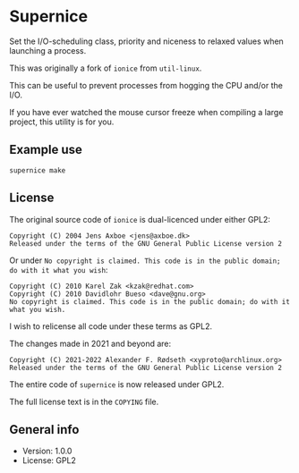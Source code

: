 # Supernice

Set the I/O-scheduling class, priority and niceness to relaxed values when launching a process.

This was originally a fork of `ionice` from `util-linux`.

This can be useful to prevent processes from hogging the CPU and/or the I/O.

If you have ever watched the mouse cursor freeze when compiling a large project, this utility is for you.


## Example use

    supernice make


## License

The original source code of `ionice` is dual-licenced under either GPL2:

```
Copyright (C) 2004 Jens Axboe <jens@axboe.dk>
Released under the terms of the GNU General Public License version 2
```

Or under `No copyright is claimed. This code is in the public domain; do with it what you wish`:

```
Copyright (C) 2010 Karel Zak <kzak@redhat.com>
Copyright (C) 2010 Davidlohr Bueso <dave@gnu.org>
No copyright is claimed. This code is in the public domain; do with it what you wish.
```

I wish to relicense all code under these terms as GPL2.

The changes made in 2021 and beyond are:

```
Copyright (C) 2021-2022 Alexander F. Rødseth <xyproto@archlinux.org>
Released under the terms of the GNU General Public License version 2
```

The entire code of `supernice` is now released under GPL2.

The full license text is in the `COPYING` file.


## General info

* Version: 1.0.0
* License: GPL2
